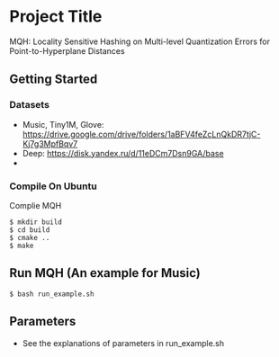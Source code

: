 # Project Title

MQH: Locality Sensitive Hashing on Multi-level Quantization Errors for Point-to-Hyperplane Distances

## Getting Started

### Datasets

* Music, Tiny1M, Glove: https://drive.google.com/drive/folders/1aBFV4feZcLnQkDR7tjC-Kj7g3MpfBqv7
* Deep: https://disk.yandex.ru/d/11eDCm7Dsn9GA/base
* 
### Compile On Ubuntu
Complie MQH

```shell
$ mkdir build
$ cd build
$ cmake ..
$ make
```
## Run MQH (An example for Music) 
```shell
$ bash run_example.sh
```
## Parameters

* See the explanations of parameters in run_example.sh
